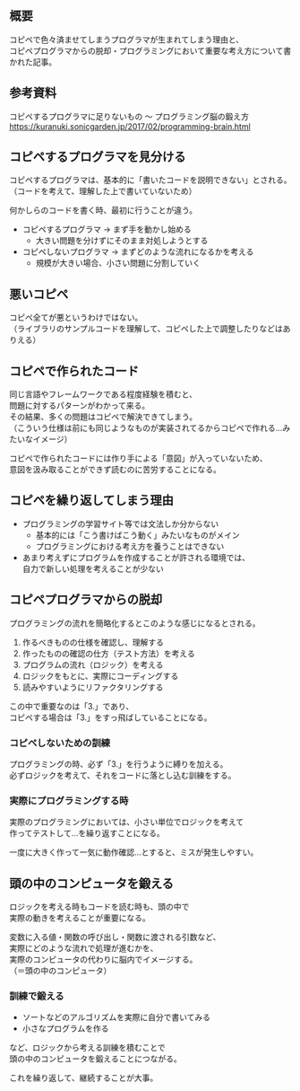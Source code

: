 ## 概要
コピペで色々済ませてしまうプログラマが生まれてしまう理由と、  
コピペプログラマからの脱却・プログラミングにおいて重要な考え方について書かれた記事。

## 参考資料
コピペするプログラマに足りないもの 〜 プログラミング脳の鍛え方  
https://kuranuki.sonicgarden.jp/2017/02/programming-brain.html

## コピペするプログラマを見分ける
コピペするプログラマは、基本的に「書いたコードを説明できない」とされる。  
（コードを考えて、理解した上で書いていないため）

何かしらのコードを書く時、最初に行うことが違う。

* コピペするプログラマ -> まず手を動かし始める
  - 大きい問題を分けずにそのまま対処しようとする
* コピペしないプログラマ -> まずどのような流れになるかを考える
  - 規模が大きい場合、小さい問題に分割していく

## 悪いコピペ
コピペ全てが悪というわけではない。  
（ライブラリのサンプルコードを理解して、コピペした上で調整したりなどはありえる）

## コピペで作られたコード
同じ言語やフレームワークである程度経験を積むと、  
問題に対するパターンがわかって来る。  
その結果、多くの問題はコピペで解決できてしまう。  
（こういう仕様は前にも同じようなものが実装されてるからコピペで作れる…みたいなイメージ）

コピペで作られたコードには作り手による「意図」が入っていないため、  
意図を汲み取ることができず読むのに苦労することになる。

## コピペを繰り返してしまう理由
* プログラミングの学習サイト等では文法しか分からない
  - 基本的には「こう書けばこう動く」みたいなものがメイン
  - プログラミングにおける考え方を養うことはできない
* あまり考えずにプログラムを作成することが許される環境では、  
  自力で新しい処理を考えることが少ない

## コピペプログラマからの脱却
プログラミングの流れを簡略化するとこのような感じになるとされる。

1. 作るべきものの仕様を確認し、理解する
2. 作ったものの確認の仕方（テスト方法）を考える
3. プログラムの流れ（ロジック）を考える
4. ロジックをもとに、実際にコーディングする
5. 読みやすいようにリファクタリングする

この中で重要なのは「3.」であり、  
コピペする場合は「3.」をすっ飛ばしていることになる。

### コピペしないための訓練
プログラミングの時、必ず「3.」を行うように縛りを加える。  
必ずロジックを考えて、それをコードに落とし込む訓練をする。

### 実際にプログラミングする時
実際のプログラミングにおいては、小さい単位でロジックを考えて  
作ってテストして…を繰り返すことになる。

一度に大きく作って一気に動作確認…とすると、ミスが発生しやすい。

## 頭の中のコンピュータを鍛える
ロジックを考える時もコードを読む時も、頭の中で  
実際の動きを考えることが重要になる。

変数に入る値・関数の呼び出し・関数に渡される引数など、  
実際にどのような流れで処理が進むかを、  
実際のコンピュータの代わりに脳内でイメージする。  
（＝頭の中のコンピュータ）

### 訓練で鍛える
* ソートなどのアルゴリズムを実際に自分で書いてみる
* 小さなプログラムを作る

など、ロジックから考える訓練を積むことで  
頭の中のコンピュータを鍛えることにつながる。

これを繰り返して、継続することが大事。